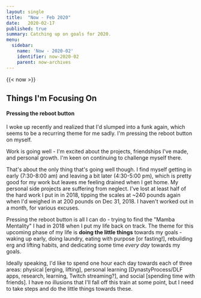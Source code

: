 ```yaml
---
layout: single
title:  "Now - Feb 2020"
date:   2020-02-17
published: true
summary: Catching up on goals for 2020. 
menu:
  sidebar:
    name: 'Now - 2020-02'
    identifier: now-2020-02
    parent: now-archives
---
```


{{< now >}}

## Things I'm Focusing On

#### Pressing the reboot button

I woke up recently and realized that I'd slumped into a funk again, which seems to be a recurring theme for me sadly. I'm pressing the reboot button on myself.

Work is going well - I'm excited about the projects, friendships I've made, and personal growth.  I'm keen on continuing to challenge myself there.

That's about the only thing that's going well though. I find myself getting in early (7:30-8:00 am) and leaving a bit later (4:30-5:00 pm), which is pretty good for my work but leaves me feeling drained when I get home. My personal side projects are suffering from neglect. I've lost at least half of the hard work I put in in 2018, tipping the scales at ~240 pounds again when I'd weighed in at 200 pounds on Dec 31, 2018. I haven't worked out in a month, for various excuses.

Pressing the reboot button is all I can do - trying to find the "Mamba Mentality" I had in 2018 when I put my life back on track. The theme for this upcoming phase of my life is **doing the little things** towards my goals - waking up early, doing laundry, eating with purpose [or fasting!], rebuilding erg and lifting habits, and dedicating some time *every day* towards my goals.

Ideally speaking, I'd like to spend one hour each day towards each of three areas: physical [erging, lifting], personal learning [DynastyProcess/DLF apps, research, learning, Twitch streaming?], and social [spending time with friends]. I have no illusions that I'll fall off this train at some point, but I need to take steps and do the little things towards these.
